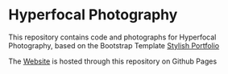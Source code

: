 # Hyperfocal Photography

This repository contains code and photographs for Hyperfocal Photography, based on the Bootstrap Template [Stylish Portfolio](https://startbootstrap.com/theme/stylish-portfolio)

The [Website](http://hyperfocalphotography.com) is hosted through this repository on Github Pages
